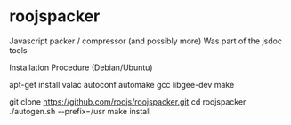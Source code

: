 # roojspacker
Javascript packer / compressor (and possibly more) Was part of the jsdoc tools

Installation Procedure (Debian/Ubuntu)

apt-get install valac autoconf automake gcc libgee-dev make

git clone https://github.com/roojs/roojspacker.git
cd roojspacker
./autogen.sh --prefix=/usr
make install